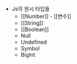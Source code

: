 - Js의 원시 타입들
	- [[Number]] - [[변수]]
	- [[String]]
	- [[Boolean]]
	- Null
	- Undefined
	- Symbol
	- BigInt
